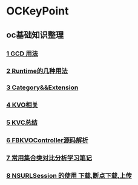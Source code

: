 # OCKeyPoint
## oc基础知识整理
### [1 GCD 用法](https://github.com/JiWuChao/OCKeyPoint/tree/master/GCD_Queue)
### [2 Runtime的几种用法](https://github.com/JiWuChao/OCKeyPoint/tree/master/Runtime)
### [3 Category&&Extension](https://github.com/JiWuChao/OCKeyPoint/tree/master/Category%26%26Extension)
### [4 KVO相关](https://github.com/JiWuChao/OCKeyPoint/tree/master/AboutKVO)
### [5 KVC总结](https://github.com/JiWuChao/OCKeyPoint/tree/master/KVC)
### [6 FBKVOController源码解析](https://github.com/JiWuChao/OCKeyPoint/tree/master/AboutKVO/FBKVO%E6%BA%90%E7%A0%81%E8%A7%A3%E6%9E%90)
### [7 常用集合类对比分析学习笔记](https://github.com/JiWuChao/OCKeyPoint/tree/master/Foundation%20Collections)
### [8 NSURLSession 的使用 下载,断点下载,上传](https://github.com/JiWuChao/OCKeyPoint/tree/master/Network/NSURLSession)